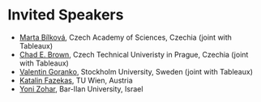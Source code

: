 # Invited Speakers

- [Marta Bílková](https://sites.google.com/view/martabilkova), Czech Academy of Sciences, Czechia (joint with Tableaux)
- [Chad E. Brown](https://ai.ciirc.cvut.cz/groups/FM/members.html), Czech Technical Univeristy in Prague, Czechia (joint with Tableaux)
- [Valentin Goranko](https://www2.philosophy.su.se/goranko/), Stockholm University, Sweden (joint with Tableaux)
- [Katalin Fazekas](https://kfazekas.github.io/), TU Wien, Austria
- [Yoni Zohar](https://u.cs.biu.ac.il/~zoharyo1/), Bar-Ilan University, Israel


